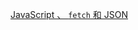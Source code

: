 

[JavaScript 、 `fetch` 和 JSON](https://dormousehole.readthedocs.io/en/latest/patterns/javascript.html#javascript-fetch-json)




